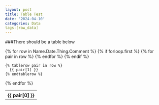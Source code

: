 ```yaml
---
layout: post
title: Table Test
date: '2024-04-10'
categories: Data
tags:[raw_data]
---
```

###There should be a table below



<table>
  {% for row in Name.Date.Thing.Comment %}
    {% if forloop.first %}
    <tr>
      {% for pair in row %}
        <th>{{ pair[0] }}</th>
      {% endfor %}
    </tr>
    {% endif %}

    {% tablerow pair in row %}
      {{ pair[1] }}
    {% endtablerow %}
  {% endfor %}
</table>